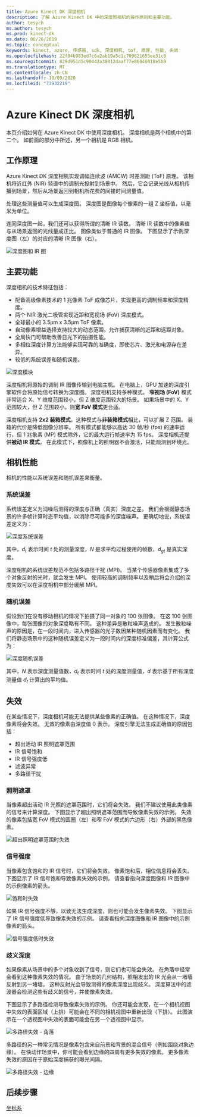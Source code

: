 ```yaml
---
title: Azure Kinect DK 深度相机
description: 了解 Azure Kinect DK 中的深度照相机的操作原则和主要功能。
author: tesych
ms.author: tesych
ms.prod: kinect-dk
ms.date: 06/26/2019
ms.topic: conceptual
keywords: kinect, azure, 传感器, sdk, 深度相机, tof, 原理, 性能, 失效
ms.openlocfilehash: 22f04b983ed7c6a2ab19a5c1c709621655ee31c0
ms.sourcegitcommit: 829d951d5c90442a38012daaf77e86046018e5b9
ms.translationtype: MT
ms.contentlocale: zh-CN
ms.lasthandoff: 10/09/2020
ms.locfileid: "73932219"
---
```

# <a name="azure-kinect-dk-depth-camera"></a>Azure Kinect DK 深度相机

本页介绍如何在 Azure Kinect DK 中使用深度相机。 深度相机是两个相机中的第二个。 如前面的部分中所述，另一个相机是 RGB 相机。  

## <a name="operating-principles"></a>工作原理

Azure Kinect DK 深度相机实现调幅连续波 (AMCW) 时差测距 (ToF) 原理。 该相机将近红外 (NIR) 频谱中的调制光投射到场景中。 然后，它会记录光线从相机传播到场景，然后从场景返回到相机所花费的间接时间测量值。

处理这些测量值可以生成深度图。 深度图是图像每个像素的一组 Z 坐标值，以毫米为单位。

连同深度图一起，我们还可以获得所谓的清晰 IR 读数。 清晰 IR 读数中的像素值与从场景返回的光线量成正比。 图像类似于普通的 IR 图像。 下图显示了示例深度图（左）的对应的清晰 IR 图像（右）。

![深度图和 IR 图](./media/concepts/depth-camera-depth-ir.png)

## <a name="key-features"></a>主要功能

深度相机的技术特征包括：

- 配备高级像素技术的 1 兆像素 ToF 成像芯片，实现更高的调制频率和深度精度。
- 两个 NIR 激光二极管实现近距和宽视场 (FoV) 深度模式。
- 全球最小的 3.5μm x 3.5μm ToF 像素。
- 自动像素增益选择支持较大的动态范围，允许捕获清晰的近距和远距对象。
- 全局快门可帮助改善日光下的拍摄性能。
- 多相位深度计算方法能够实现可靠的准确度，即使芯片、激光和电源存在差异。
- 较低的系统误差和随机误差。

![深度模块](./media/concepts/depth-camera-depth-module.jpg)

深度相机将原始的调制 IR 图像传输到电脑主机。 在电脑上，GPU 加速的深度引擎软件会将原始信号转换为深度图。 深度相机支持多种模式。 **窄视场 (FoV)** 模式非常适合 X、Y 维度范围较小，但 Z 维度范围较大的场景。 如果场景中的 X、Y 范围较大，但 Z 范围较小，则**宽 FoV 模式**更合适。

深度相机支持 **2x2 装箱模式**，这种模式与**非装箱模式**相比，可以扩展 Z 范围。 装箱的代价是降低图像分辨率。 所有模式都能够以高达 30 帧/秒 (fps) 的速率运行，但 1 兆象素 (MP) 模式除外，它的最大运行帧速率为 15 fps。 深度相机还提供**被动 IR 模式**。 在此模式下，照像机上的照明器不会激活，只能观测到环境光。

## <a name="camera-performance"></a>相机性能

相机的性能以系统误差和随机误差来衡量。

### <a name="systematic-error"></a>系统误差

系统误差定义为消噪后测得的深度与正确（真实）深度之差。 我们会根据静态场景的许多帧计算时态平均值，以消除尽可能多的深度噪声。 更确切地说，系统误差定义为：

![深度系统误差](./media/concepts/depth-camera-systematic-error.png)

其中，*d<sub>t</sub>* 表示时间 *t* 处的测量深度，*N* 是求平均过程使用的帧数，*d<sub>gt</sub>* 是真实深度。

深度相机的系统误差规范不包括多路径干扰 (MPI)。 当某个传感器像素集成了多个对象反射的光时，就会发生 MPI。 使用较高的调制频率以及稍后将会介绍的深度失效可以在深度相机中部分缓解 MPI。

### <a name="random-error"></a>随机误差

假设我们在没有移动相机的情况下拍摄了同一对象的 100 张图像。 在这 100 张图像中，每张图像的对象深度略有不同。 这种差异是散粒噪声造成的。 发生散粒噪声的原因是，在一段时间内，进入传感器的光子数因某种随机因素而有变化。 我们将静态场景中的这种随机误差定义为一段时间内的深度标准偏差，其计算公式为：

![深度随机误差](./media/concepts/depth-camera-random-error.png)

其中，*N* 表示深度测量值数，*d<sub>t</sub>* 表示时间 *t* 处的深度测量值，*d* 表示基于所有深度测量值 *d<sub>t</sub>* 计算出的平均值。

## <a name="invalidation"></a>失效

在某些情况下，深度相机可能无法提供某些像素的正确值。 在这种情况下，深度像素将会失效。 无效的像素由深度值 0 表示。 深度引擎无法生成正确值的原因包括：

- 超出活动 IR 照明遮罩范围
- IR 信号饱和
- IR 信号强度低
- 滤波异常
- 多路径干扰

### <a name="illumination-mask"></a>照明遮罩

当像素超出活动 IR 光照的遮罩范围时，它们将会失效。 我们不建议使用此类像素的信号来计算深度。 下图显示了超出照明遮罩范围而导致像素失效的示例。 失效的像素包括宽 FoV 模式的圆圈（左）和窄 FoV 模式的六边形（右）外部的黑色像素。

![超出照明遮罩范围时失效](./media/concepts/depth-camera-invalidation-illumination-mask.png)

### <a name="signal-strength"></a>信号强度

当像素包含饱和的 IR 信号时，它们将会失效。 像素饱和后，相位信息将会丢失。 下图显示了 IR 信号饱和导致像素失效的示例。 请查看指向深度图像和 IR 图像中的示例像素的箭头。

![饱和时失效](./media/concepts/depth-camera-invalidation-saturation.png)

如果 IR 信号强度不够，以致无法生成深度，则也可能会发生像素失效。 下图显示了 IR 信号强度低导致像素失效的示例。 请查看指向深度图像和 IR 图像中的示例像素的箭头。

![信号强度低时失效](./media/concepts/depth-camera-invalidation-low-signal.png)

### <a name="ambiguous-depth"></a>歧义深度

如果像素从场景中的多个对象收到了信号，则它们也可能会失效。 在角落中经常会看到这种像素失效的情况。  由于场景的几何结构，照相发出的 IR 光会从一堵墙反射到另一堵墙。 这种反射光会导致测得的像素深度出现歧义。 深度算法中的滤波器会检测这些有歧义的信号，并使像素失效。

下图显示了多路径检测导致像素失效的示例。 你还可能会发现，在一个相机视图中失效的表面区域（上排）可能会在不同的相机视图中重新出现（下排）。 此图演示在一个透视图中失效的表面可能会在另一个透视图中显示。

![多路径失效 - 角落](./media/concepts/depth-camera-invalidation-multipath.png)

多路径的另一种常见情况是像素包含来自前景和背景的混合信号（例如围绕对象边缘）。 在快动作场景中，你可能会看到边缘的四周有更多失效的像素。 更多像素失效的原因在于原始深度捕获的曝光间隔。

![多路径失效 - 边缘](./media/concepts/depth-camera-invalidation-edge.png)

## <a name="next-steps"></a>后续步骤

[坐标系](coordinate-systems.md)
